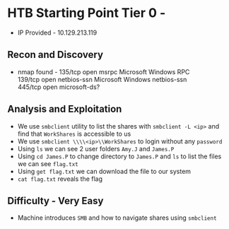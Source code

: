 # HTB Starting Point Tier 0 - 

- IP Provided - 10.129.213.119 

## Recon and Discovery

- nmap found - 135/tcp open  msrpc         Microsoft Windows RPC                                                                                                                                           
	       139/tcp open  netbios-ssn   Microsoft Windows netbios-ssn                                                                                                                                   
	       445/tcp open  microsoft-ds? 

## Analysis and Exploitation

- We use `smbclient` utility to list the shares with `smbclient -L <ip>` and find that `WorkShares` is accessible to us
- We use `smbclient \\\\<ip>\\WorkShares` to login without any `password`
- Using `ls` we can see 2 user folders `Amy.J` and `James.P`
- Using `cd James.P` to change directory to `James.P` and `ls` to list the files we can see `flag.txt` 
- Using `get flag.txt` we can download the file to our system
- `cat flag.txt` reveals the flag

## Difficulty - Very Easy

- Machine introduces `SMB` and how to navigate shares using `smbclient`
